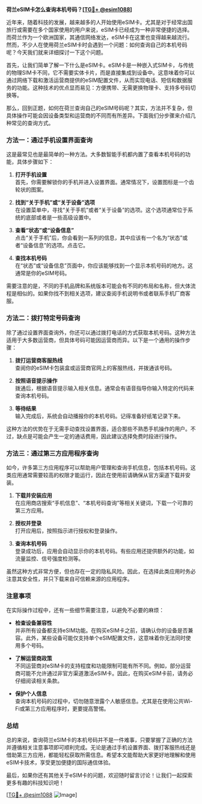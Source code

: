**荷兰eSIM卡怎么查询本机号码？[[TG💪+ @esim1088](https://t.me/s/esim1088)]**

近年来，随着科技的发展，越来越多的人开始使用eSIM卡。尤其是对于经常出国旅行或需要在多个国家使用的用户来说，eSIM卡已经成为一种非常便捷的选择。而荷兰作为一个欧洲国家，其通信网络发达，eSIM卡在这里也变得越来越流行。然而，不少人在使用荷兰eSIM卡时会遇到一个问题：如何查询自己的本机号码呢？今天我们就来详细探讨一下这个问题。

首先，让我们简单了解一下什么是eSIM卡。eSIM卡是一种嵌入式SIM卡，与传统的物理SIM卡不同，它不需要实体卡片，而是直接集成到设备中。这意味着你可以通过网络下载和激活运营商提供的eSIM配置文件，从而实现电话、短信和数据服务的功能。这种技术的优点显而易见：方便携带、无需更换物理卡、支持多号码切换等。

那么，回到正题，如何在荷兰查询自己的eSIM号码呢？其实，方法并不复杂，但具体操作可能会因设备类型和运营商的不同而有所差异。下面我们分步骤来介绍几种常见的查询方式。

### 方法一：通过手机设置界面查询

这是最常见也是最简单的一种方法。大多数智能手机都内置了查看本机号码的功能，具体步骤如下：

1. **打开手机设置**  
   首先，你需要解锁你的手机并进入设置界面。通常情况下，设置图标是一个齿轮状的图案。

2. **找到“关于手机”或“关于设备”选项**  
   在设置菜单中，寻找“关于手机”或者“关于设备”的选项。这个选项通常位于系统的底部或者是一些高级设置中。

3. **查看“状态”或“设备信息”**  
   点击“关于手机”后，你会看到一系列的信息，其中应该有一个名为“状态”或者“设备信息”的选项。点击它。

4. **查找本机号码**  
   在“状态”或“设备信息”页面中，你应该能够找到一个显示本机号码的地方。这通常是你的eSIM号码。

需要注意的是，不同的手机品牌和系统版本可能会有不同的布局和名称，但大体流程是相似的。如果你找不到相关选项，建议查阅手机说明书或者联系手机厂商客服。

### 方法二：拨打特定号码查询

除了通过设置界面查询外，你还可以通过拨打电话的方式获取本机号码。这种方法适用于大多数运营商，但具体号码可能因运营商而异。以下是一个通用的操作步骤：

1. **拨打运营商客服热线**  
   查阅你的eSIM卡包装盒或运营商官网上的客服热线，并拨通该号码。

2. **按照语音提示操作**  
   拨通后，根据语音提示输入相关信息。通常会有语音指导你输入特定的代码来查询本机号码。

3. **等待结果**  
   输入完成后，系统会自动播报你的本机号码。记得准备好纸笔记录下来。

这种方法的优势在于无需手动查找设置界面，适合那些不熟悉手机操作的用户。不过，缺点是可能会产生一定的通话费用，因此建议选择免费时段进行操作。

### 方法三：通过第三方应用程序查询

如今，许多第三方应用程序可以帮助用户管理和查询手机信息，包括本机号码。这类应用通常需要较高的权限才能运行，因此在使用前请确保从官方渠道下载并安装。

1. **下载并安装应用**  
   在应用商店搜索“手机信息”、“本机号码查询”等相关关键词，下载一个可靠的第三方应用。

2. **授权并登录**  
   打开应用后，按照指示进行授权和登录操作。

3. **查询本机号码**  
   登录成功后，应用会自动显示你的本机号码。有些应用还提供额外的功能，如流量监控、信号强度检测等。

虽然这种方式非常方便，但也存在一定的隐私风险。因此，在选择此类应用时务必注意其安全性，并只下载来自可信赖来源的应用程序。

### 注意事项

在实际操作过程中，还有一些细节需要注意，以避免不必要的麻烦：

- **检查设备兼容性**  
  并非所有设备都支持eSIM功能。在购买eSIM卡之前，请确认你的设备是否兼容。此外，某些设备可能仅支持单个eSIM配置文件，这意味着你无法同时使用多个号码。

- **了解运营商政策**  
  不同运营商对eSIM卡的支持程度和功能限制可能有所不同。例如，部分运营商可能不允许通过非官方渠道激活eSIM卡。因此，在购买eSIM卡前，请务必仔细阅读相关条款。

- **保护个人信息**  
  查询本机号码的过程中，切勿随意泄露个人敏感信息。尤其是在使用公共Wi-Fi或第三方应用程序时，更要提高警惕。

### 总结

总的来说，查询荷兰eSIM卡的本机号码并不是一件难事，只要掌握了正确的方法并遵循相关注意事项即可顺利完成。无论是通过手机设置界面、拨打客服热线还是借助第三方应用，都能轻松获取所需信息。希望本文能帮助大家更好地理解和使用eSIM卡技术，享受更加便捷的国际通信体验。

最后，如果你还有其他关于eSIM卡的问题，欢迎随时留言讨论！让我们一起探索更多有趣的科技知识吧！

[[TG💪+ @esim1088](https://t.me/s/esim1088) ![Image](https://i.postimg.cc/4NQfJmqS/Snipaste-2025-05-13-00-14-12.png)]